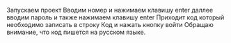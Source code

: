 Запускаем проект 
Вводим номер и нажимаем клавишу enter
даллее вводим пароль и также нажимаем клавишу enter
Приходит код который необходимо записать в строку Код и нажать кнопку войти
Обращаю внимание, что код пишется на русском языке.